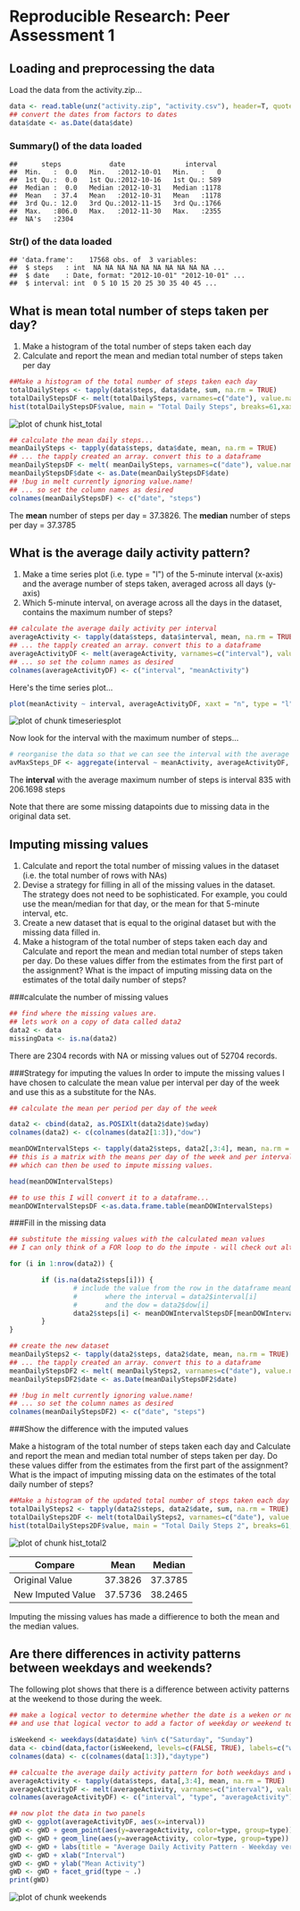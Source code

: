 # Reproducible Research: Peer Assessment 1



## Loading and preprocessing the data
Load the data from the activity.zip...


```r
data <- read.table(unz("activity.zip", "activity.csv"), header=T, quote="\"", sep=",")
## convert the dates from factors to dates
data$date <- as.Date(data$date)
```
### Summary() of the data loaded

```
##      steps            date               interval   
##  Min.   :  0.0   Min.   :2012-10-01   Min.   :   0  
##  1st Qu.:  0.0   1st Qu.:2012-10-16   1st Qu.: 589  
##  Median :  0.0   Median :2012-10-31   Median :1178  
##  Mean   : 37.4   Mean   :2012-10-31   Mean   :1178  
##  3rd Qu.: 12.0   3rd Qu.:2012-11-15   3rd Qu.:1766  
##  Max.   :806.0   Max.   :2012-11-30   Max.   :2355  
##  NA's   :2304
```

### Str() of the data loaded

```
## 'data.frame':	17568 obs. of  3 variables:
##  $ steps   : int  NA NA NA NA NA NA NA NA NA NA ...
##  $ date    : Date, format: "2012-10-01" "2012-10-01" ...
##  $ interval: int  0 5 10 15 20 25 30 35 40 45 ...
```

## What is mean total number of steps taken per day?
1. Make a histogram of the total number of steps taken each day
2. Calculate and report the mean and median total number of steps taken per day


```r
##Make a histogram of the total number of steps taken each day
totalDailySteps <- tapply(data$steps, data$date, sum, na.rm = TRUE)
totalDailyStepsDF <- melt(totalDailySteps, varnames=c("date"), value.name="steps")
hist(totalDailyStepsDF$value, main = "Total Daily Steps", breaks=61,xaxt="n", xlab = "Day")
```

![plot of chunk hist_total](figure/hist_total.png) 


```r
## calculate the mean daily steps...
meanDailySteps <- tapply(data$steps, data$date, mean, na.rm = TRUE)
## ... the tapply created an array. convert this to a dataframe
meanDailyStepsDF <- melt( meanDailySteps, varnames=c("date"), value.name="steps")
meanDailyStepsDF$date <- as.Date(meanDailyStepsDF$date)
## !bug in melt currently ignoring value.name!
## ... so set the column names as desired
colnames(meanDailyStepsDF) <- c("date", "steps")
```
The **mean** number of steps per day = 37.3826.
The **median** number of steps per day = 37.3785

## What is the average daily activity pattern?
1. Make a time series plot (i.e. type = "l") of the 5-minute interval (x-axis) and the average number of steps taken, averaged across all days (y-axis)
2. Which 5-minute interval, on average across all the days in the dataset, contains the maximum number of steps?


```r
## calculate the average daily activity per interval
averageActivity <- tapply(data$steps, data$interval, mean, na.rm = TRUE)
## ... the tapply created an array. convert this to a dataframe
averageActivityDF <- melt(averageActivity, varnames=c("interval"), value.name="meanActivity")
## ... so set the column names as desired
colnames(averageActivityDF) <- c("interval", "meanActivity")
```
Here's the time series plot...


```r
plot(meanActivity ~ interval, averageActivityDF, xaxt = "n", type = "l")
```

![plot of chunk timeseriesplot](figure/timeseriesplot.png) 

Now look for the interval with the maximum number of steps...

```r
# reorganise the data so that we can see the interval with the average maximum number of steps
avMaxSteps_DF <- aggregate(interval ~ meanActivity, averageActivityDF, max)
```

The **interval** with the average maximum number of steps is interval 835 with 206.1698 steps

Note that there are some missing datapoints due to missing data in the original data set.

## Imputing missing values
1. Calculate and report the total number of missing values in the dataset (i.e. the total number of rows with NAs)
2. Devise a strategy for filling in all of the missing values in the dataset. The strategy does not need to be sophisticated. For example, you could use the mean/median for that day, or the mean for that 5-minute interval, etc.
3. Create a new dataset that is equal to the original dataset but with the missing data filled in.
4. Make a histogram of the total number of steps taken each day and Calculate and report the mean and median total number of steps taken per day. Do these values differ from the estimates from the first part of the assignment? What is the impact of imputing missing data on the estimates of the total daily number of steps?

###calculate the number of missing values

```r
## find where the missing values are.
## lets work on a copy of data called data2
data2 <- data
missingData <- is.na(data2)
```
There are 2304 records with NA or missing values out of 52704 records.

###Strategy for imputing the values
In order to impute the missing values I have chosen to calculate the mean value per interval per day of the week and use this as a substitute for the NAs.


```r
## calculate the mean per period per day of the week

data2 <- cbind(data2, as.POSIXlt(data2$date)$wday)
colnames(data2) <- c(colnames(data2[1:3]),"dow")

meanDOWIntervalSteps <- tapply(data2$steps, data2[,3:4], mean, na.rm = TRUE)
## this is a matrix with the means per day of the week and per interval
## which can then be used to impute missing values.

head(meanDOWIntervalSteps)

## to use this I will convert it to a dataframe...
meanDOWIntervalStepsDF <-as.data.frame.table(meanDOWIntervalSteps)
```

###Fill in the missing data

```r
## substitute the missing values with the calculated mean values
## I can only think of a FOR loop to do the impute - will check out alternatives later

for (i in 1:nrow(data2)) {

        if (is.na(data2$steps[i])) {
                # include the value from the row in the dataframe meanDOWIntervalStepsDF
                #       where the interval = data2$interval[i]
                #       and the dow = data2$dow[i]
                data2$steps[i] <- meanDOWIntervalStepsDF[meanDOWIntervalStepsDF$dow == data2$dow[i] & meanDOWIntervalStepsDF$interval == data2$interval[i], 3]
        }
}

## create the new dataset
meanDailySteps2 <- tapply(data2$steps, data2$date, mean, na.rm = TRUE)
## ... the tapply created an array. convert this to a dataframe
meanDailyStepsDF2 <- melt( meanDailySteps2, varnames=c("date"), value.name="steps")
meanDailyStepsDF2$date <- as.Date(meanDailyStepsDF2$date)

## !bug in melt currently ignoring value.name!
## ... so set the column names as desired
colnames(meanDailyStepsDF2) <- c("date", "steps")
```

###Show the difference with the imputed values

Make a histogram of the total number of steps taken each day and Calculate and report the mean and median total number of steps taken per day. Do these values differ from the estimates from the first part of the assignment? What is the impact of imputing missing data on the estimates of the total daily number of steps?


```r
##Make a histogram of the updated total number of steps taken each day
totalDailySteps2 <- tapply(data2$steps, data2$date, sum, na.rm = TRUE)
totalDailySteps2DF <- melt(totalDailySteps2, varnames=c("date"), value.name="steps")
hist(totalDailySteps2DF$value, main = "Total Daily Steps 2", breaks=61,xaxt="n", xlab = "Day")
```

![plot of chunk hist_total2](figure/hist_total2.png) 

Compare | Mean | Median
------- | -------------- | -----------------
Original Value | 37.3826 | 37.3785
New Imputed Value | 37.5736 | 38.2465

Imputing the missing values has made a diffierence to both the mean and the median values.

## Are there differences in activity patterns between weekdays and weekends?
The following plot shows that there is a difference between activity patterns at the weekend to those during the week.


```r
## make a logical vector to determine whether the date is a weken or not.
## and use that logical vector to add a factor of weekday or weekend to the data

isWeekend <- weekdays(data$date) %in% c("Saturday", "Sunday")
data <- cbind(data,factor(isWeekend, levels=c(FALSE, TRUE), labels=c("weekday", "weekend")))
colnames(data) <- c(colnames(data[1:3]),"daytype")

## calcualte the average daily activity pattern for both weekdays and weekends
averageActivity <- tapply(data$steps, data[,3:4], mean, na.rm = TRUE)
averageActivityDF <- melt(averageActivity, varnames=c("interval"), value.name="meanActivity")
colnames(averageActivityDF) <- c("interval", "type", "averageActivity")

## now plot the data in two panels
gWD <- ggplot(averageActivityDF, aes(x=interval))
gWD <- gWD + geom_point(aes(y=averageActivity, color=type, group=type))
gWD <- gWD + geom_line(aes(y=averageActivity, color=type, group=type))
gWD <- gWD + labs(title = "Average Daily Activity Pattern - Weekday versus Weekend")
gWD <- gWD + xlab("Interval")
gWD <- gWD + ylab("Mean Activity")
gWD <- gWD + facet_grid(type ~ .)
print(gWD)
```

![plot of chunk weekends](figure/weekends.png) 
